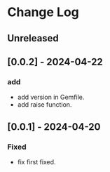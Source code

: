 # Change Log

## Unreleased

## [0.0.2] - 2024-04-22

### add
- add version in Gemfile.
- add raise function.

## [0.0.1] - 2024-04-20

### Fixed
- fix first fixed.



